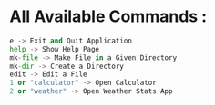 # All Available Commands :
```python
e -> Exit and Quit Application
help -> Show Help Page
mk-file -> Make File in a Given Directory
mk-dir -> Create a Directory
edit -> Edit a File 
1 or "calculator" -> Open Calculator
2 or "weather" -> Open Weather Stats App
```
